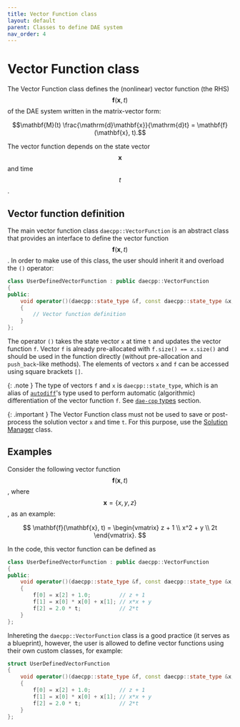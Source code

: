 ```yaml
---
title: Vector Function class
layout: default
parent: Classes to define DAE system
nav_order: 4
---
```


# Vector Function class

The Vector Function class defines the (nonlinear) vector function (the RHS) $$\mathbf{f}(\mathbf{x}, t)$$ of the DAE system written in the matrix-vector form:

$$\mathbf{M}(t) \frac{\mathrm{d}\mathbf{x}}{\mathrm{d}t} = \mathbf{f}(\mathbf{x}, t).$$

The vector function depends on the state vector $$\mathbf{x}$$ and time $$t$$.

## Vector function definition

The main vector function class `daecpp::VectorFunction` is an abstract class that provides an interface to define the vector function $$\mathbf{f}(\mathbf{x}, t)$$.
In order to make use of this class, the user should inherit it and overload the `()` operator:

```cpp
class UserDefinedVectorFunction : public daecpp::VectorFunction
{
public:
    void operator()(daecpp::state_type &f, const daecpp::state_type &x, const double t) const
    {
        // Vector function definition
    }
};
```

The operator `()` takes the state vector `x` at time `t` and updates the vector function `f`.
Vector `f` is already pre-allocated with `f.size() == x.size()` and should be used in the function directly (without pre-allocation and `push_back`-like methods).
The elements of vectors `x` and `f` can be accessed using square brackets `[]`.

{: .note }
The type of vectors `f` and `x` is `daecpp::state_type`, which is an alias of [`autodiff`](https://autodiff.github.io/)'s type used to perform automatic (algorithmic) differentiation of the vector function `f`. See [`dae-cpp` types](https://dae-cpp.github.io/prerequisites.html#dae-cpp-types) section.

{: .important }
The Vector Function class must not be used to save or post-process the solution vector `x` and time `t`. For this purpose, use the [Solution Manager](solution-manager.html) class.

## Examples

Consider the following vector function $$\mathbf{f}(\mathbf{x}, t)$$, where $$\mathbf{x} = \{x,y,z\}$$, as an example:

$$
\mathbf{f}(\mathbf{x}, t) =
\begin{vmatrix}
z + 1 \\
x^2 + y \\
2t
\end{vmatrix}.
$$

In the code, this vector function can be defined as

```cpp
class UserDefinedVectorFunction : public daecpp::VectorFunction
{
public:
    void operator()(daecpp::state_type &f, const daecpp::state_type &x, const double t) const
    {
        f[0] = x[2] + 1.0;         // z + 1
        f[1] = x[0] * x[0] + x[1]; // x*x + y
        f[2] = 2.0 * t;            // 2*t
    }
};
```

Inhereting the `daecpp::VectorFunction` class is a good practice (it serves as a blueprint), however, the user is allowed to define vector functions using their own custom classes, for example:

```cpp
struct UserDefinedVectorFunction
{
    void operator()(daecpp::state_type &f, const daecpp::state_type &x, const double t)
    {
        f[0] = x[2] + 1.0;         // z + 1
        f[1] = x[0] * x[0] + x[1]; // x*x + y
        f[2] = 2.0 * t;            // 2*t
    }
};
```
